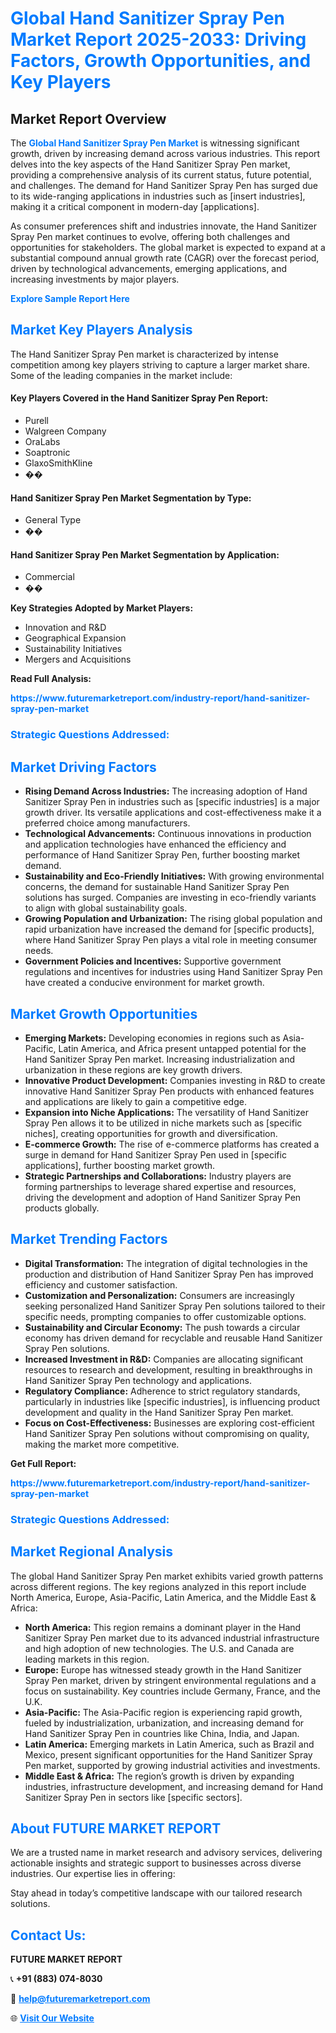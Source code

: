 <h1 style="color: #007BFF;">Global Hand Sanitizer Spray Pen Market Report 2025-2033: Driving Factors, Growth Opportunities, and Key Players</h1>

<section id="overview">
<h2>Market Report Overview</h2>
<p>The <a href="https://www.futuremarketreport.com/industry-report/hand-sanitizer-spray-pen-market" style="color: #007BFF; text-decoration: none;"><strong>Global Hand Sanitizer Spray Pen Market</strong></a> is witnessing significant growth, driven by increasing demand across various industries. This report delves into the key aspects of the Hand Sanitizer Spray Pen market, providing a comprehensive analysis of its current status, future potential, and challenges. The demand for Hand Sanitizer Spray Pen has surged due to its wide-ranging applications in industries such as [insert industries], making it a critical component in modern-day [applications].</p>
<p>As consumer preferences shift and industries innovate, the Hand Sanitizer Spray Pen market continues to evolve, offering both challenges and opportunities for stakeholders. The global market is expected to expand at a substantial compound annual growth rate (CAGR) over the forecast period, driven by technological advancements, emerging applications, and increasing investments by major players.</p>
</section>

<section id="overview">
<p><a href="https://www.futuremarketreport.com/request-sample/reportId=113753" style="color: #007BFF; text-decoration: none;"><strong>Explore Sample Report Here</strong></a></p>
</section>

<section id="key-players">
<h2 style="color: #007BFF;">Market Key Players Analysis</h2>
<p>The Hand Sanitizer Spray Pen market is characterized by intense competition among key players striving to capture a larger market share. Some of the leading companies in the market include:</p>
<h4>Key Players Covered in the Hand Sanitizer Spray Pen Report:</h4>
<ul><li>Purell</li><li>Walgreen Company</li><li>OraLabs</li><li>Soaptronic</li><li>GlaxoSmithKline</li><li>��</li></ul>
<h4>Hand Sanitizer Spray Pen Market Segmentation by Type:</h4>
<ul><li>General Type</li><li>��</li></ul>

<h4>Hand Sanitizer Spray Pen Market Segmentation by Application:</h4>
<ul><li>Commercial</li><li>��</li></ul>
<p><strong>Key Strategies Adopted by Market Players:</strong></p>
<ul>
<li>Innovation and R&D</li>
<li>Geographical Expansion</li>
<li>Sustainability Initiatives</li>
<li>Mergers and Acquisitions</li>
</ul>
</section>

<section>
<p><strong>Read Full Analysis: </strong></p><a href="https://www.futuremarketreport.com/industry-report/hand-sanitizer-spray-pen-market" style="color: #007BFF; text-decoration: none;"><strong>https://www.futuremarketreport.com/industry-report/hand-sanitizer-spray-pen-market</strong></a>
<h3 style="color: #007BFF;">Strategic Questions Addressed:</h3>
</section>

<section id="driving-factors">
<h2 style="color: #007BFF;">Market Driving Factors</h2>
<ul>
<li><strong>Rising Demand Across Industries:</strong> The increasing adoption of Hand Sanitizer Spray Pen in industries such as [specific industries] is a major growth driver. Its versatile applications and cost-effectiveness make it a preferred choice among manufacturers.</li>
<li><strong>Technological Advancements:</strong> Continuous innovations in production and application technologies have enhanced the efficiency and performance of Hand Sanitizer Spray Pen, further boosting market demand.</li>
<li><strong>Sustainability and Eco-Friendly Initiatives:</strong> With growing environmental concerns, the demand for sustainable Hand Sanitizer Spray Pen solutions has surged. Companies are investing in eco-friendly variants to align with global sustainability goals.</li>
<li><strong>Growing Population and Urbanization:</strong> The rising global population and rapid urbanization have increased the demand for [specific products], where Hand Sanitizer Spray Pen plays a vital role in meeting consumer needs.</li>
<li><strong>Government Policies and Incentives:</strong> Supportive government regulations and incentives for industries using Hand Sanitizer Spray Pen have created a conducive environment for market growth.</li>
</ul>
</section>

<section id="growth-opportunities">
<h2 style="color: #007BFF;">Market Growth Opportunities</h2>
<ul>
<li><strong>Emerging Markets:</strong> Developing economies in regions such as Asia-Pacific, Latin America, and Africa present untapped potential for the Hand Sanitizer Spray Pen market. Increasing industrialization and urbanization in these regions are key growth drivers.</li>
<li><strong>Innovative Product Development:</strong> Companies investing in R&D to create innovative Hand Sanitizer Spray Pen products with enhanced features and applications are likely to gain a competitive edge.</li>
<li><strong>Expansion into Niche Applications:</strong> The versatility of Hand Sanitizer Spray Pen allows it to be utilized in niche markets such as [specific niches], creating opportunities for growth and diversification.</li>
<li><strong>E-commerce Growth:</strong> The rise of e-commerce platforms has created a surge in demand for Hand Sanitizer Spray Pen used in [specific applications], further boosting market growth.</li>
<li><strong>Strategic Partnerships and Collaborations:</strong> Industry players are forming partnerships to leverage shared expertise and resources, driving the development and adoption of Hand Sanitizer Spray Pen products globally.</li>
</ul>
</section>

<section id="trending-factors">
<h2 style="color: #007BFF;">Market Trending Factors</h2>
<ul>
<li><strong>Digital Transformation:</strong> The integration of digital technologies in the production and distribution of Hand Sanitizer Spray Pen has improved efficiency and customer satisfaction.</li>
<li><strong>Customization and Personalization:</strong> Consumers are increasingly seeking personalized Hand Sanitizer Spray Pen solutions tailored to their specific needs, prompting companies to offer customizable options.</li>
<li><strong>Sustainability and Circular Economy:</strong> The push towards a circular economy has driven demand for recyclable and reusable Hand Sanitizer Spray Pen solutions.</li>
<li><strong>Increased Investment in R&D:</strong> Companies are allocating significant resources to research and development, resulting in breakthroughs in Hand Sanitizer Spray Pen technology and applications.</li>
<li><strong>Regulatory Compliance:</strong> Adherence to strict regulatory standards, particularly in industries like [specific industries], is influencing product development and quality in the Hand Sanitizer Spray Pen market.</li>
<li><strong>Focus on Cost-Effectiveness:</strong> Businesses are exploring cost-efficient Hand Sanitizer Spray Pen solutions without compromising on quality, making the market more competitive.</li>
</ul>
</section>

<section>
<p><strong>Get Full Report: </strong></p><a href="https://www.futuremarketreport.com/industry-report/hand-sanitizer-spray-pen-market" style="color: #007BFF; text-decoration: none;"><strong>https://www.futuremarketreport.com/industry-report/hand-sanitizer-spray-pen-market</strong></a>
<h3 style="color: #007BFF;">Strategic Questions Addressed:</h3>
</section>


<section id="regional-analysis">
<h2 style="color: #007BFF;">Market Regional Analysis</h2>
<p>The global Hand Sanitizer Spray Pen market exhibits varied growth patterns across different regions. The key regions analyzed in this report include North America, Europe, Asia-Pacific, Latin America, and the Middle East & Africa:</p>
<ul>
<li><strong>North America:</strong> This region remains a dominant player in the Hand Sanitizer Spray Pen market due to its advanced industrial infrastructure and high adoption of new technologies. The U.S. and Canada are leading markets in this region.</li>
<li><strong>Europe:</strong> Europe has witnessed steady growth in the Hand Sanitizer Spray Pen market, driven by stringent environmental regulations and a focus on sustainability. Key countries include Germany, France, and the U.K.</li>
<li><strong>Asia-Pacific:</strong> The Asia-Pacific region is experiencing rapid growth, fueled by industrialization, urbanization, and increasing demand for Hand Sanitizer Spray Pen in countries like China, India, and Japan.</li>
<li><strong>Latin America:</strong> Emerging markets in Latin America, such as Brazil and Mexico, present significant opportunities for the Hand Sanitizer Spray Pen market, supported by growing industrial activities and investments.</li>
<li><strong>Middle East & Africa:</strong> The region’s growth is driven by expanding industries, infrastructure development, and increasing demand for Hand Sanitizer Spray Pen in sectors like [specific sectors].</li>
</ul>
</section>

<footer>
<h2 style="color: #007BFF;">About FUTURE MARKET REPORT</h2>
<p>We are a trusted name in market research and advisory services, delivering actionable insights and strategic support to businesses across diverse industries. Our expertise lies in offering:</p>

<p>Stay ahead in today’s competitive landscape with our tailored research solutions.</p>

<h2 style="color: #007BFF;">Contact Us:</h2>
<p><strong>FUTURE MARKET REPORT</strong></p>
<p>📞 <strong>+91 (883) 074-8030</strong></p>
<p>📧 <strong><a href="mailto:help@futuremarketreport.com" style="color: #007BFF;">help@futuremarketreport.com</a></strong></p>
<p>🌐 <strong><a href="https://www.futuremarketreport.com/" style="color: #007BFF;">Visit Our Website</a></strong></p>
</footer>